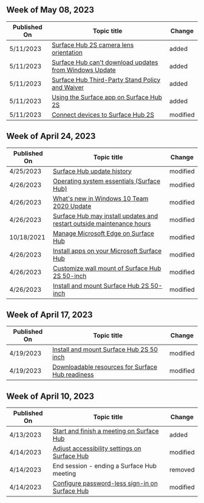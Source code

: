 <!-- This file is generated automatically each week. Changes made to this file will be overwritten.-->



## Week of May 08, 2023


| Published On |Topic title | Change |
|------|------------|--------|
| 5/11/2023 | [Surface Hub 2S camera lens orientation](/surface-hub/surface-hub-2s-camera-lens-orientation) | added |
| 5/11/2023 | [Surface Hub can't download updates from Windows Update](/surface-hub/surface-hub-cannot-download-updates-from-windows-update) | added |
| 5/11/2023 | [Surface Hub Third-Party Stand Policy and Waiver](/surface-hub/surface-hub-third-party-stand-policy-waiver) | added |
| 5/11/2023 | [Using the Surface app on Surface Hub 2S](/surface-hub/using-surface-app-on-surface-hub-2s) | added |
| 5/11/2023 | [Connect devices to Surface Hub 2S](/surface-hub/surface-hub-2s-connect) | modified |


## Week of April 24, 2023


| Published On |Topic title | Change |
|------|------------|--------|
| 4/25/2023 | [Surface Hub update history](/surface-hub/surface-hub-update-history) | modified |
| 4/26/2023 | [Operating system essentials (Surface Hub)](/surface-hub/differences-between-surface-hub-and-windows-10-enterprise) | modified |
| 4/26/2023 | [What's new in Windows 10 Team 2020 Update](/surface-hub/surface-hub-2020-update-whats-new) | modified |
| 4/26/2023 | [Surface Hub may install updates and restart outside maintenance hours](/surface-hub/surface-hub-installs-updates-and-restarts-outside-maintenance-hours) | modified |
| 10/18/2021 | [Manage Microsoft Edge on Surface Hub](/surface-hub/surface-hub-install-chromium-edge) | modified |
| 4/26/2023 | [Install apps on your Microsoft Surface Hub](/surface-hub/install-apps-on-surface-hub) | modified |
| 4/26/2023 | [Customize wall mount of Surface Hub 2S 50-inch](/surface-hub/surface-hub-2s-custom-install) | modified |
| 4/26/2023 | [Install and mount Surface Hub 2S 50-inch](/surface-hub/surface-hub-2s-install-mount) | modified |


## Week of April 17, 2023


| Published On |Topic title | Change |
|------|------------|--------|
| 4/19/2023 | [Install and mount Surface Hub 2S 50 inch](/surface-hub/surface-hub-2s-install-mount) | modified |
| 4/19/2023 | [Downloadable resources for Surface Hub readiness](/surface-hub/surface-hub-downloads) | modified |


## Week of April 10, 2023


| Published On |Topic title | Change |
|------|------------|--------|
| 4/13/2023 | [Start and finish a meeting on Surface Hub](/surface-hub/meet-on-surface-hub) | added |
| 4/14/2023 | [Adjust accessibility settings on Surface Hub](/surface-hub/accessibility-surface-hub) | modified |
| 4/14/2023 | End session - ending a Surface Hub meeting | removed |
| 4/14/2023 | [Configure password-less sign-in on Surface Hub](/surface-hub/surface-hub-2s-phone-authenticate) | modified |
